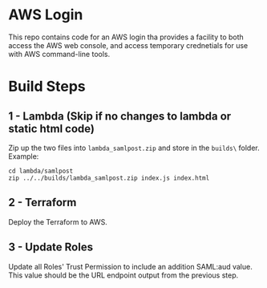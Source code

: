 # AWS Login

This repo contains code for an AWS login tha provides a facility to both access the AWS web console, and access temporary crednetials for use with AWS command-line  tools.  

# Build Steps

## 1 - Lambda (Skip if no changes to lambda or static html code)
Zip up the two files into `lambda_samlpost.zip` and store in the `builds\` folder.
Example: 
```
cd lambda/samlpost
zip ../../builds/lambda_samlpost.zip index.js index.html
```

## 2 - Terraform
Deploy the Terraform to AWS. 

## 3 - Update Roles
Update all Roles' Trust Permission to include an addition SAML:aud value. This value should be the URL endpoint output from the previous step.

